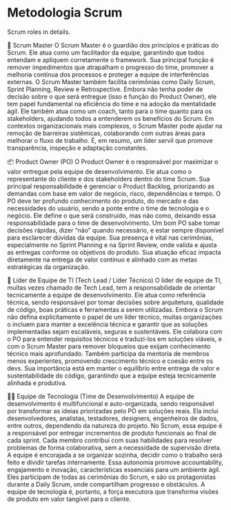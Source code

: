 # Metodologia Scrum
Scrum roles in details.

🔧 Scrum Master
O Scrum Master é o guardião dos princípios e práticas do Scrum. Ele atua como um facilitador da equipe, garantindo que todos entendam e apliquem corretamente o framework. Sua principal função é remover impedimentos que atrapalham o progresso do time, promover a melhoria contínua dos processos e proteger a equipe de interferências externas. O Scrum Master também facilita cerimônias como Daily Scrum, Sprint Planning, Review e Retrospective. Embora não tenha poder de decisão sobre o que será entregue (isso é função do Product Owner), ele tem papel fundamental na eficiência do time e na adoção da mentalidade ágil. Ele também atua como um coach, tanto para o time quanto para os stakeholders, ajudando todos a entenderem os benefícios do Scrum. Em contextos organizacionais mais complexos, o Scrum Master pode ajudar na remoção de barreiras sistêmicas, colaborando com outras áreas para melhorar o fluxo de trabalho. É, em resumo, um líder servil que promove transparência, inspeção e adaptação constantes.

📦 Product Owner (PO)
O Product Owner é o responsável por maximizar o valor entregue pela equipe de desenvolvimento. Ele atua como o representante do cliente e dos stakeholders dentro do time Scrum. Sua principal responsabilidade é gerenciar o Product Backlog, priorizando as demandas com base em valor de negócio, risco, dependências e tempo. O PO deve ter profundo conhecimento do produto, do mercado e das necessidades do usuário, sendo a ponte entre o time de tecnologia e o negócio. Ele define o que será construído, mas não como, deixando essa responsabilidade para o time de desenvolvimento. Um bom PO sabe tomar decisões rápidas, dizer “não” quando necessário, e estar sempre disponível para esclarecer dúvidas da equipe. Sua presença é vital nas cerimônias, especialmente no Sprint Planning e na Sprint Review, onde valida e ajusta as entregas conforme os objetivos do produto. Sua atuação eficaz impacta diretamente na entrega de valor contínuo e alinhado com as metas estratégicas da organização.

🧠 Líder de Equipe de TI (Tech Lead / Líder Técnico)
O líder de equipe de TI, muitas vezes chamado de Tech Lead, tem a responsabilidade de orientar tecnicamente a equipe de desenvolvimento. Ele atua como referência técnica, sendo responsável por tomar decisões sobre arquitetura, qualidade de código, boas práticas e ferramentas a serem utilizadas. Embora o Scrum não defina explicitamente o papel de um líder técnico, muitas organizações o incluem para manter a excelência técnica e garantir que as soluções implementadas sejam escaláveis, seguras e sustentáveis. Ele colabora com o PO para entender requisitos técnicos e traduzi-los em soluções viáveis, e com o Scrum Master para remover bloqueios que exijam conhecimento técnico mais aprofundado. Também participa da mentoria de membros menos experientes, promovendo crescimento técnico e coesão entre os devs. Sua importância está em manter o equilíbrio entre entrega de valor e sustentabilidade do código, garantindo que a equipe esteja tecnicamente alinhada e produtiva.

👨‍💻 Equipe de Tecnologia (Time de Desenvolvimento)
A equipe de desenvolvimento é multifuncional e auto-organizada, sendo responsável por transformar as ideias priorizadas pelo PO em soluções reais. Ela inclui desenvolvedores, analistas, testadores, designers, engenheiros de dados, entre outros, dependendo da natureza do projeto. No Scrum, essa equipe é a responsável por entregar incrementos de produto funcionais ao final de cada sprint. Cada membro contribui com suas habilidades para resolver problemas de forma colaborativa, sem a necessidade de supervisão direta. A equipe é encorajada a se organizar sozinha, decidir como o trabalho será feito e dividir tarefas internamente. Essa autonomia promove accountability, engajamento e inovação, características essenciais para um ambiente ágil. Eles participam de todas as cerimônias do Scrum, e são os protagonistas durante a Daily Scrum, onde compartilham progresso e obstáculos. A equipe de tecnologia é, portanto, a força executora que transforma visões de produto em valor tangível para o cliente.

